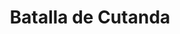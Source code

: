 ﻿---
title: "Batalla de Cutanda"
permalink: periodes_502.html
layout: periode
dataInici: 1120-06-17
sidebar: periodes
pares:
  - id: 469
    title: "Reconquista"
    dataInici: "(722)"
    dataFi: "(1492)"

fills:
jocsPrincipals:
jocsEscenaris:
jocsEpoca:
  - title: "La Reconquista: Edad Media S.VIII – XV"
    bggId: 120423
    escenari: "Qutanda"

jocsEpocaEscenaris:
---
